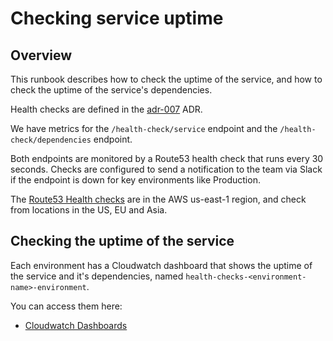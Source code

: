# Checking service uptime

## Overview

This runbook describes how to check the uptime of the service, and how to check the uptime of the service's dependencies.

Health checks are defined in the [adr-007](https://docs.opg.service.justice.gov.uk/documentation/adrs/adr-007.html) ADR.

We have metrics for the `/health-check/service` endpoint and the `/health-check/dependencies` endpoint.

Both endpoints are monitored by a Route53 health check that runs every 30 seconds. Checks are configured to send a notification to the team via Slack if the endpoint is down for key environments like Production.

The [Route53 Health checks](https://us-east-1.console.aws.amazon.com/route53/healthchecks/home?region=us-east-1#/) are in the AWS us-east-1 region, and check from locations in the US, EU and Asia.

## Checking the uptime of the service

Each environment has a Cloudwatch dashboard that shows the uptime of the service and it's dependencies, named `health-checks-<environment-name>-environment`.

You can access them here:

- [Cloudwatch Dashboards](https://eu-west-1.console.aws.amazon.com/cloudwatch/home?region=eu-west-1#dashboards)
